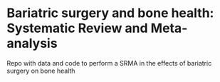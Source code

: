 # Bariatric surgery and bone health: Systematic Review and Meta-analysis

Repo with data and code to perform a SRMA in the effects of bariatric surgery on bone health
